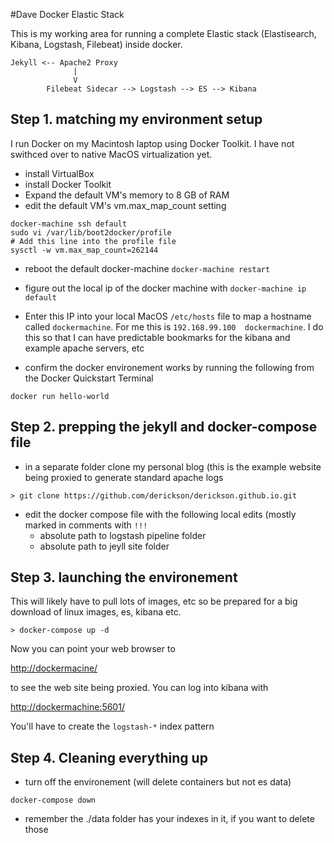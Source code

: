 #Dave Docker Elastic Stack


This is my working area for running a complete Elastic stack (Elastisearch, Kibana, Logstash, Filebeat) inside docker.

```
Jekyll <-- Apache2 Proxy 
              |
              V
        Filebeat Sidecar --> Logstash --> ES --> Kibana
```

## Step 1. matching my environment setup

I run Docker on my Macintosh laptop using Docker Toolkit.  I have not swithced over to native MacOS virtualization yet.

* install VirtualBox
* install Docker Toolkit
* Expand the default VM's memory to 8 GB of RAM
* edit the default VM's vm.max_map_count setting 

```
docker-machine ssh default
sudo vi /var/lib/boot2docker/profile
# Add this line into the profile file
sysctl -w vm.max_map_count=262144
```

* reboot the default docker-machine ```docker-machine restart```
* figure out the local ip of the docker machine with ```docker-machine ip default```
* Enter this IP into your local MacOS ```/etc/hosts``` file to map a hostname called ```dockermachine```.  For me this is ```192.168.99.100  dockermachine```.  I do this so that I can have predictable bookmarks for the kibana and example apache servers, etc

* confirm the docker environement works by running the following from the Docker Quickstart Terminal

```docker run hello-world```


## Step 2. prepping the jekyll and docker-compose file

* in a separate folder clone my personal blog (this is the example website being proxied to generate standard apache logs

```> git clone https://github.com/derickson/derickson.github.io.git```

* edit the docker compose file with the following local edits (mostly marked in comments with ```!!!```
	* absolute path to logstash pipeline folder
	* absolute path to jeyll site folder

## Step 3. launching the environement

This will likely have to pull lots of images, etc so be prepared for a big download of linux images, es, kibana etc.

```> docker-compose up -d```

Now you can point your web browser to 

[http://dockermacine/](http://dockermacine/)

to see the web site being proxied.  You can log into kibana with

[http://dockermachine:5601/](http://dockermachine:5601/)

You'll have to create the ```logstash-*``` index pattern

## Step 4. Cleaning everything up

* turn off the environement (will delete containers but not es data)

```docker-compose down```

* remember the ./data folder has your indexes in it, if you want to delete those


